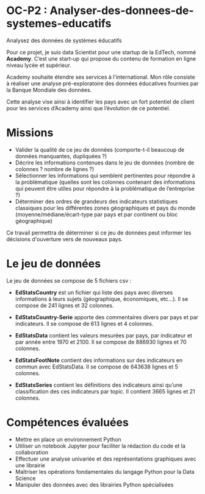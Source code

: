 # OC-P2 : Analyser-des-donnees-de-systemes-educatifs
Analysez des données de systèmes éducatifs

Pour ce projet, je suis data Scientist pour une startup de la EdTech, nommé **Academy**. C’est une start-up qui propose du contenu de formation en ligne niveau lycée et supérieur. 

Academy souhaite étendre ses services à l'international. Mon rôle consiste à réaliser une analyse pré-exploratoire des données éducatives fournies par la Banque Mondiale des données. 

Cette analyse vise ainsi à identifier les pays avec un fort potentiel de client pour les services d’Academy ainsi que l’évolution de ce potentiel.

# Missions

- Valider la qualité de ce jeu de données (comporte-t-il beaucoup de données manquantes, dupliquées ?)
- Décrire les informations contenues dans le jeu de données (nombre de colonnes ? nombre de lignes ?)
- Sélectionner les informations qui semblent pertinentes pour répondre à la problématique (quelles sont les colonnes contenant des informations qui peuvent être utiles pour répondre à la problématique de l’entreprise ?)
- Déterminer des ordres de grandeurs des indicateurs statistiques classiques pour les différentes zones géographiques et pays du monde (moyenne/médiane/écart-type par pays et par continent ou bloc géographique)
 
Ce travail permettra de déterminer si ce jeu de données peut informer les décisions d'ouverture vers de nouveaux pays. 

# Le jeu de données 

Le jeu de données se compose de 5 fichiers csv :

- **EdStatsCountry** est un fichier qui liste des pays avec diverses informations à leurs sujets (géographique, économiques, etc…). Il se compose de 241 lignes et 32 colonnes.

- **EdStatsCountry-Serie** apporte des commentaires divers par pays et par indicateurs. Il se compose de 613 lignes et 4 colonnes. 
 
- **EdStatsData** contient les valeurs mesurées par pays, par indicateur et par année entre 1970 et 2100. Il se compose de 886930 lignes et 70 colonnes.

- **EdStatsFootNote** contient des informations sur des indicateurs en commun avec EdStatsData. Il se compose de 643638 lignes et 5 colonnes.

- **EdStatsSeries** contient les définitions des indicateurs ainsi qu’une classification des ces indicateurs par topic. Il contient 3665 lignes et 21 colonnes.


# Compétences évaluées

- Mettre en place un environnement Python
- Utiliser un notebook Jupyter pour faciliter la rédaction du code et la collaboration
- Effectuer une analyse univariée et des représentations graphiques avec une librairie
- Maîtriser les opérations fondamentales du langage Python pour la Data Science
- Manipuler des données avec des librairies Python spécialisées
